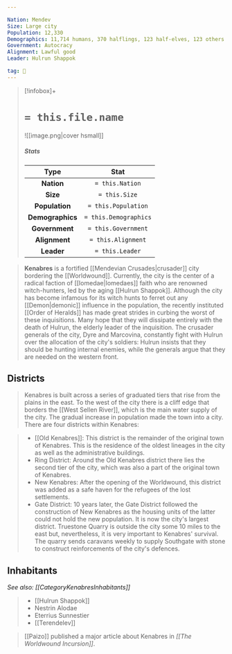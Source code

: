 ```yaml
---

Nation: Mendev
Size: Large city
Population: 12,330
Demographics: 11,714 humans, 370 halflings, 123 half-elves, 123 others
Government: Autocracy
Alignment: Lawful good
Leader: Hulrun Shappok

tag: 🌃
---
```


> [!infobox]+
> #  `= this.file.name`
> ![[image.png|cover hsmall]]
> ##### Stats
> Type | Stat |
> :---:|:---:|
> **Nation** | `= this.Nation` |
> **Size** | `= this.Size` |
> **Population** | `= this.Population` |
> **Demographics** | `= this.Demographics` |
> **Government** | `= this.Government` |
> **Alignment** | `= this.Alignment` |
> **Leader** | `= this.Leader` |



> **Kenabres** is a fortified [[Mendevian Crusades|crusader]] city bordering the [[Worldwound]]. Currently, the city is the center of a radical faction of [[Iomedae|Iomedaes]] faith who are renowned witch-hunters, led by the aging [[Hulrun Shappok]]. Although the city has become infamous for its witch hunts to ferret out any [[Demon|demonic]] influence in the population, the recently instituted [[Order of Heralds]] has made great strides in curbing the worst of these inquisitions. Many hope that they will dissipate entirely with the death of Hulrun, the elderly leader of the inquisition. The crusader generals of the city, Dyre and Marcovina, constantly fight with Hulrun over the allocation of the city's soldiers: Hulrun insists that they should be hunting internal enemies, while the generals argue that they are needed on the western front.


## Districts

> Kenabres is built across a series of graduated tiers that rise from the plains in the east. To the west of the city there is a cliff edge that borders the [[West Sellen River]], which is the main water supply of the city. The gradual increase in population made the town into a city.
> There are four districts within Kenabres:

> - [[Old Kenabres]]: This district is the remainder of the original town of Kenabres. This is the residence of the oldest lineages in the city as well as the administrative buildings.
> - Ring District: Around the Old Kenabres district there lies the second tier of the city, which was also a part of the original town of Kenabres.
> - New Kenabres: After the opening of the Worldwound, this district was added as a safe haven for the refugees of the lost settlements.
> - Gate District: 10 years later, the Gate District followed the construction of New Kenabres as the housing units of the latter could not hold the new population. It is now the city's largest district.
> Truestone Quarry is outside the city some 10 miles to the east but, nevertheless, it is very important to Kenabres' survival. The quarry sends caravans weekly to supply Southgate with stone to construct reinforcements of the city's defences.


## Inhabitants

*See also: [[CategoryKenabresInhabitants]]*
> - [[Hulrun Shappok]]
> - Nestrin Alodae
> - Eterrius Sunnestier
> - [[Terendelev]]

> [[Paizo]] published a major article about Kenabres in *[[The Worldwound Incursion]]*.








